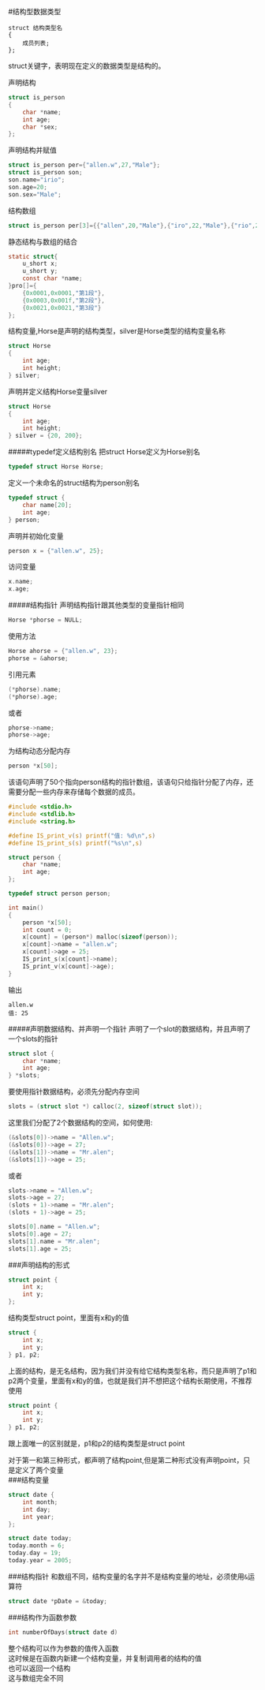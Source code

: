 #结构型数据类型
```text
struct 结构类型名
{
	成员列表;
};
```
struct关键字，表明现在定义的数据类型是结构的。

声明结构
```c
struct is_person
{
	char *name;
	int age;
	char *sex;
};
```
声明结构并赋值
```c
struct is_person per={"allen.w",27,"Male"};
struct is_person son;
son.name="irio";
son.age=20;
son.sex="Male";
```
结构数组
```c
struct is_person per[3]={{"allen",20,"Male"},{"iro",22,"Male"},{"rio",25,"Male"}};
```
静态结构与数组的结合
```c
static struct{
	u_short x;
	u_short y;
	const char *name;
}pro[]={
	{0x0001,0x0001,"第1段"},
	{0x0003,0x001f,"第2段"},
	{0x0021,0x0021,"第3段"}
};
```
结构变量,Horse是声明的结构类型，silver是Horse类型的结构变量名称
```c
struct Horse
{
	int age;
	int height;
} silver;
```
声明并定义结构Horse变量silver
```c
struct Horse
{
	int age;
	int height;
} silver = {20, 200};
```
#####typedef定义结构别名
把struct Horse定义为Horse别名
```c
typedef struct Horse Horse;
```
定义一个未命名的struct结构为person别名
```c
typedef struct {
	char name[20];
	int age;
} person;
```
声明并初始化变量
```c
person x = {"allen.w", 25};
```
访问变量
```c
x.name;
x.age;
```
#####结构指针
声明结构指针跟其他类型的变量指针相同
```c
Horse *phorse = NULL;
```
使用方法
```c
Horse ahorse = {"allen.w", 23};
phorse = &ahorse;
```
引用元素
```c
(*phorse).name;
(*phorse).age;
```
或者
```c
phorse->name;
phorse->age;
```
为结构动态分配内存
```c
person *x[50];
```
该语句声明了50个指向person结构的指针数组，该语句只给指针分配了内存，还需要分配一些内存来存储每个数据的成员。
```c
#include <stdio.h>
#include <stdlib.h>
#include <string.h>

#define IS_print_v(s) printf("值: %d\n",s)
#define IS_print_s(s) printf("%s\n",s)

struct person {
	char *name;
	int age;
};

typedef struct person person;

int main()
{
	person *x[50];
	int count = 0;
	x[count] = (person*) malloc(sizeof(person));
	x[count]->name = "allen.w";
	x[count]->age = 25;
	IS_print_s(x[count]->name);
	IS_print_v(x[count]->age);
}
```
输出
```text
allen.w
值: 25
```
#####声明数据结构、并声明一个指针
声明了一个slot的数据结构，并且声明了一个slots的指针
```c
struct slot {
	char *name;
	int age;
} *slots;
```
要使用指针数据结构，必须先分配内存空间
```c
slots = (struct slot *) calloc(2, sizeof(struct slot));
```
这里我们分配了2个数据结构的空间，如何使用:
```c
(&slots[0])->name = "Allen.w";
(&slots[0])->age = 27;
(&slots[1])->name = "Mr.alen";
(&slots[1])->age = 25;
```
或者
```c
slots->name = "Allen.w";
slots->age = 27;
(slots + 1)->name = "Mr.alen";
(slots + 1)->age = 25;
```
```c
slots[0].name = "Allen.w";
slots[0].age = 27;
slots[1].name = "Mr.alen";
slots[1].age = 25;
```
###声明结构的形式
```c
struct point {
    int x;
    int y;
};
```
结构类型struct point，里面有x和y的值
```c
struct {
    int x;
    int y;
} p1, p2;
```
上面的结构，是无名结构，因为我们并没有给它结构类型名称，而只是声明了p1和p2两个变量，里面有x和y的值，也就是我们并不想把这个结构长期使用，不推荐使用
```c
struct point {
    int x;
    int y;
} p1, p2;
```
跟上面唯一的区别就是，p1和p2的结构类型是struct point

对于第一和第三种形式，都声明了结构point,但是第二种形式没有声明point，只是定义了两个变量       
###结构变量
```c
struct date {
	int month;
	int day;
	int year;
};

struct date today;
today.month = 6;
today.day = 19;
today.year = 2005;
```
###结构指针
和数组不同，结构变量的名字并不是结构变量的地址，必须使用`&`运算符
```c
struct date *pDate = &today;
```
###结构作为函数参数
```c
int numberOfDays(struct date d)
```
整个结构可以作为参数的值传入函数         
这时候是在函数内新建一个结构变量，并复制调用者的结构的值       
也可以返回一个结构       
这与数组完全不同
